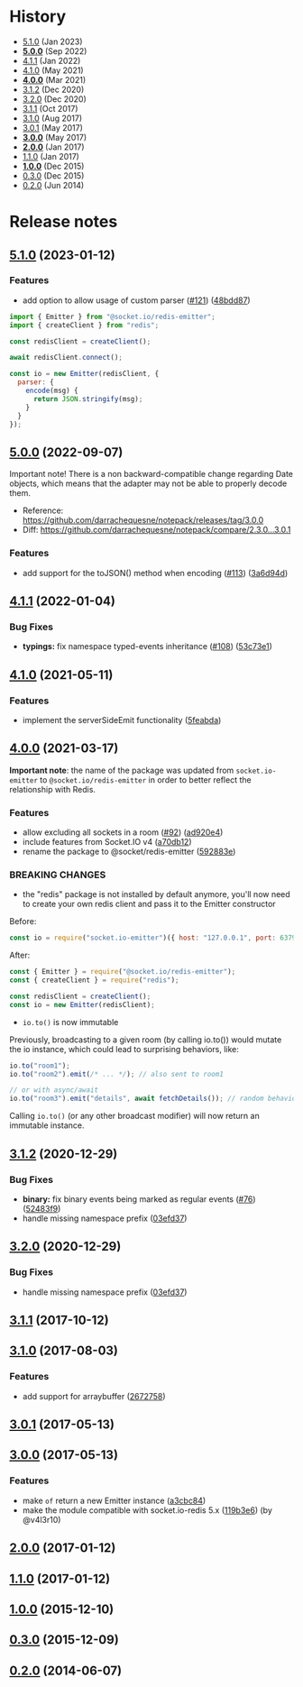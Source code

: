 # History

- [5.1.0](#510-2023-01-12) (Jan 2023)
- [**5.0.0**](#500-2022-09-07) (Sep 2022)
- [4.1.1](#411-2022-01-04) (Jan 2022)
- [4.1.0](#410-2021-05-11) (May 2021)
- [**4.0.0**](#400-2021-03-17) (Mar 2021)
- [3.1.2](#312-2020-12-29) (Dec 2020)
- [3.2.0](#320-2020-12-29) (Dec 2020)
- [3.1.1](#311-2017-10-12) (Oct 2017)
- [3.1.0](#310-2017-08-03) (Aug 2017)
- [3.0.1](#301-2017-05-13) (May 2017)
- [**3.0.0**](#300-2017-05-13) (May 2017)
- [**2.0.0**](#200-2017-01-12) (Jan 2017)
- [1.1.0](#110-2017-01-12) (Jan 2017)
- [**1.0.0**](#100-2015-12-10) (Dec 2015)
- [0.3.0](#030-2015-12-09) (Dec 2015)
- [0.2.0](#020-2014-06-07) (Jun 2014)



# Release notes

## [5.1.0](https://github.com/socketio/socket.io-redis-emitter/compare/5.0.0...5.1.0) (2023-01-12)


### Features

* add option to allow usage of custom parser ([#121](https://github.com/socketio/socket.io-redis-emitter/issues/121)) ([48bdd87](https://github.com/socketio/socket.io-redis-emitter/commit/48bdd872f3108fddc1feddf97bcea5359b074d40))

```js
import { Emitter } from "@socket.io/redis-emitter";
import { createClient } from "redis";

const redisClient = createClient();

await redisClient.connect();

const io = new Emitter(redisClient, {
  parser: {
    encode(msg) {
      return JSON.stringify(msg);
    }
  }
});
```



## [5.0.0](https://github.com/socketio/socket.io-redis-emitter/compare/4.1.1...5.0.0) (2022-09-07)

Important note! There is a non backward-compatible change regarding Date objects, which means that the adapter may not be able to properly decode them.

- Reference: https://github.com/darrachequesne/notepack/releases/tag/3.0.0
- Diff: https://github.com/darrachequesne/notepack/compare/2.3.0...3.0.1

### Features

* add support for the toJSON() method when encoding ([#113](https://github.com/socketio/socket.io-redis-emitter/issues/113)) ([3a6d94d](https://github.com/socketio/socket.io-redis-emitter/commit/3a6d94d0b87917f12d35e062a67e00bba581d005))



## [4.1.1](https://github.com/socketio/socket.io-redis-emitter/compare/4.1.0...4.1.1) (2022-01-04)


### Bug Fixes

* **typings:** fix namespace typed-events inheritance ([#108](https://github.com/socketio/socket.io-redis-emitter/issues/108)) ([53c73e1](https://github.com/socketio/socket.io-redis-emitter/commit/53c73e11661067b30cafa8f33a7ec0a61dcbd431))



## [4.1.0](https://github.com/socketio/socket.io-redis-emitter/compare/4.0.0...4.1.0) (2021-05-11)


### Features

* implement the serverSideEmit functionality ([5feabda](https://github.com/socketio/socket.io-redis-emitter/commit/5feabdac98f0ae44f30dcf36a29a8be328be139e))


## [4.0.0](https://github.com/socketio/socket.io-emitter/compare/3.2.0...4.0.0) (2021-03-17)

**Important note**: the name of the package was updated from `socket.io-emitter` to `@socket.io/redis-emitter` in order to better reflect the relationship with Redis.

### Features

* allow excluding all sockets in a room ([#92](https://github.com/socketio/socket.io-emitter/issues/92)) ([ad920e4](https://github.com/socketio/socket.io-emitter/commit/ad920e4ebe3cf616d5401944e2ba8b12b383d7ed))
* include features from Socket.IO v4 ([a70db12](https://github.com/socketio/socket.io-emitter/commit/a70db12877d901dd0f7085def0a91145b7c83163))
* rename the package to @socket/redis-emitter ([592883e](https://github.com/socketio/socket.io-emitter/commit/592883e9d85063411ffde760e0cdef10245e2573))


### BREAKING CHANGES

* the "redis" package is not installed by default anymore, you'll now need to create your own redis client and pass it to the Emitter constructor

Before:

```js
const io = require("socket.io-emitter")({ host: "127.0.0.1", port: 6379 });
```

After:

```js
const { Emitter } = require("@socket.io/redis-emitter");
const { createClient } = require("redis");

const redisClient = createClient();
const io = new Emitter(redisClient);
```

* `io.to()` is now immutable

Previously, broadcasting to a given room (by calling io.to()) would mutate the io instance, which could lead to surprising behaviors, like:

```js
io.to("room1");
io.to("room2").emit(/* ... */); // also sent to room1

// or with async/await
io.to("room3").emit("details", await fetchDetails()); // random behavior: maybe in room3, maybe to all clients
```

Calling `io.to()` (or any other broadcast modifier) will now return an immutable instance.



## [3.1.2](https://github.com/socketio/socket.io-emitter/compare/3.1.1...3.1.2) (2020-12-29)


### Bug Fixes

* **binary:** fix binary events being marked as regular events ([#76](https://github.com/socketio/socket.io-emitter/issues/76)) ([52483f9](https://github.com/socketio/socket.io-emitter/commit/52483f976982f45dc7335280a3ab4a8bf4a80aa9))
* handle missing namespace prefix ([03efd37](https://github.com/socketio/socket.io-emitter/commit/03efd372a0d584c3f44d4bcefd0ba475dd042fa8))



## [3.2.0](https://github.com/socketio/socket.io-emitter/compare/3.1.1...3.2.0) (2020-12-29)


### Bug Fixes

* handle missing namespace prefix ([03efd37](https://github.com/socketio/socket.io-emitter/commit/03efd372a0d584c3f44d4bcefd0ba475dd042fa8))



## [3.1.1](https://github.com/socketio/socket.io-emitter/compare/3.1.0...3.1.1) (2017-10-12)



## [3.1.0](https://github.com/socketio/socket.io-emitter/compare/3.0.1...3.1.0) (2017-08-03)


### Features

* add support for arraybuffer ([2672758](https://github.com/socketio/socket.io-emitter/commit/267275838034bd2016395c05a449b16f9ad29f20))



## [3.0.1](https://github.com/socketio/socket.io-emitter/compare/3.0.0...3.0.1) (2017-05-13)



## [3.0.0](https://github.com/socketio/socket.io-emitter/compare/2.0.0...3.0.0) (2017-05-13)


### Features

* make `of` return a new Emitter instance ([a3cbc84](https://github.com/socketio/socket.io-emitter/commit/a3cbc84b58d7acbb45ecd04c9d9d31e51e5750aa))
* make the module compatible with socket.io-redis 5.x ([119b3e6](https://github.com/socketio/socket.io-emitter/commit/119b3e68a45cdb6ad10a8e0c7f33a0d13fe48d0b)) (by @v4l3r10)



## [2.0.0](https://github.com/socketio/socket.io-emitter/compare/1.1.0...2.0.0) (2017-01-12)



## [1.1.0](https://github.com/socketio/socket.io-emitter/compare/1.0.0...1.1.0) (2017-01-12)



## [1.0.0](https://github.com/socketio/socket.io-emitter/compare/0.3.0...1.0.0) (2015-12-10)



## [0.3.0](https://github.com/socketio/socket.io-emitter/compare/0.2.0...0.3.0) (2015-12-09)



## [0.2.0](https://github.com/socketio/socket.io-emitter/compare/0.1.0...0.2.0) (2014-06-07)
